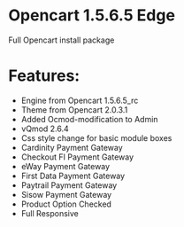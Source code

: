 # Opencart 1.5.6.5 Edge
Full Opencart install package

Features:
========

* Engine from Opencart 1.5.6.5_rc
* Theme from Opencart 2.0.3.1
* Added Ocmod-modification to Admin
* vQmod 2.6.4
* Css style change for basic module boxes
* Cardinity Payment Gateway
* Checkout FI Payment Gateway
* eWay Payment Gateway
* First Data Payment Gateway
* Paytrail Payment Gateway
* Sisow Payment Gateway
* Product Option Checked
* Full Responsive
